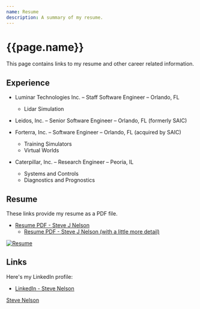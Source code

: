 ```yaml
---
name: Resume
description: A summary of my resume.
---
```

<h1>{{page.name}}</h1>
  
This page contains links to my resume and other career related information.  
  
<h2>Experience</h2>
  
- Luminar Technologies Inc. – Staff Software Engineer – Orlando, FL
  -	Lidar Simulation

- Leidos, Inc. – Senior Software Engineer – Orlando, FL (formerly SAIC)
- Forterra, Inc. – Software Engineer – Orlando, FL (acquired by SAIC)
  -	Training Simulators
  -	Virtual Worlds

- Caterpillar, Inc. – Research Engineer – Peoria, IL
  - Systems and Controls
  - Diagnostics and Prognostics

<h2>Resume</h2>
  
These links provide my resume as a PDF file.  

- [Resume PDF - Steve J Nelson]({{site.jobs_url}}/Steve_J_Nelson_Resume_2024-09-11.pdf)  
  - [Resume PDF - Steve J Nelson (with a little more detail)]({{site.jobs_url}}/Steve_J_Nelson_Resume_Detail_2024-09-07.pdf)  

[![Resume]({{site.jobs_url}}/Steve_J_Nelson_Resume_2024-09-11.png)]({{site.jobs_url}}/Steve_J_Nelson_Resume_2024-09-11.pdf)  
  
<h2>Links</h2>
  
Here's my LinkedIn profile:  
  
- [LinkedIn - Steve Nelson ](https://www.linkedin.com/in/steve-john-nelson/)  
  
<script src="https://platform.linkedin.com/badges/js/profile.js" async defer type="text/javascript"></script>

<div class="badge-base LI-profile-badge" data-locale="en_US" data-size="large" data-theme="dark" data-type="HORIZONTAL" data-vanity="steve-john-nelson" data-version="v1"><a class="badge-base__link LI-simple-link" href="https://www.linkedin.com/in/steve-john-nelson?trk=profile-badge">Steve Nelson</a></div>
              
